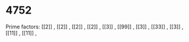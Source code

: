 # 4752

Prime factors: [[2]] , [[2]] , [[2]] , [[2]] , [[3]] , [[99]] , [[3]] , [[33]] , [[3]] , [[11]] , [[11]] , 